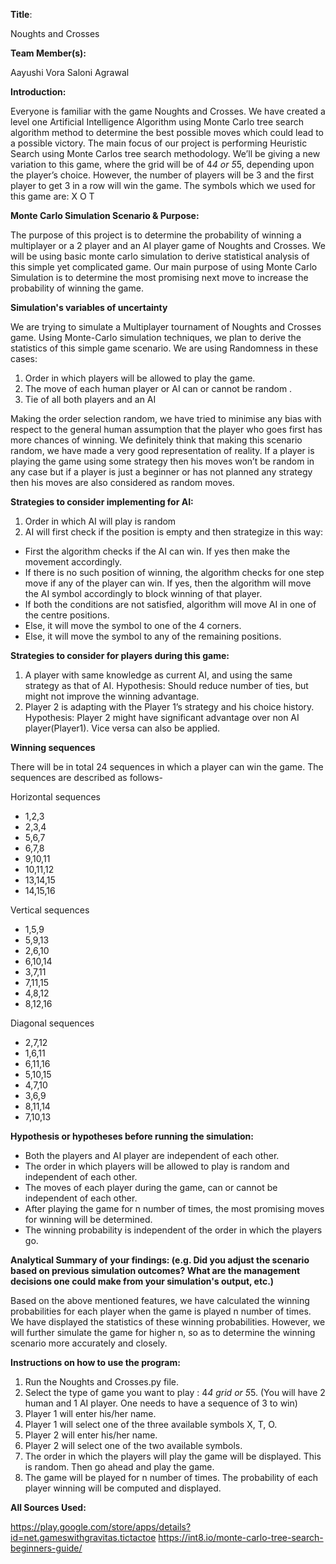 **Title**: 

Noughts and Crosses

**Team Member(s):**

Aayushi Vora
Saloni Agrawal

**Introduction:**

Everyone is familiar with the game Noughts and Crosses. We have created a level one Artificial Intelligence Algorithm using Monte Carlo tree search algorithm method to determine the best possible moves which could lead to a possible victory. The main focus of our project is performing Heuristic Search using Monte Carlos tree search methodology. We’ll be giving a new variation to this game, where the grid will be of 4*4 or 5*5, depending upon the player’s choice. However, the number of players will be 3 and the first player to get 3 in a row will win the game.
The symbols which we used for this game are:
X
O
T

****Monte Carlo Simulation Scenario & Purpose:****

The purpose of this project is to determine the probability of winning a multiplayer or a 2 player and an AI player game of Noughts and Crosses. We will be using basic monte carlo simulation to derive statistical analysis of this simple yet complicated game. Our main purpose of using Monte Carlo Simulation is to determine the most promising next move to increase the probability of winning the game.

****Simulation's variables of uncertainty****

We are trying to simulate a Multiplayer tournament of Noughts and Crosses game. Using Monte-Carlo simulation techniques, we plan to derive the statistics of this simple game scenario.
We are using Randomness in these cases:
1. Order in which players will be allowed to play the game.
2. The move of each human player or AI can or cannot be random .
3. Tie of all both players and an AI

Making the order selection random, we have tried to minimise any bias with respect to the general human assumption that the player who goes first has more chances of winning. We definitely think that making this scenario random, we have made a very good representation of reality.
If a player is playing the game using some strategy then his moves won’t be random in any case but if a player is just a beginner or has not planned any strategy then his moves are also considered as random moves. 

****Strategies to consider implementing for AI:****

1. Order in which AI will play is random
2. AI will first check if the position is empty and then strategize in this way:
- First the algorithm checks if the AI can win. If yes then make the movement accordingly.
- If there is no such position of winning, the algorithm checks for one step move if any of the player can win. If yes, then the algorithm will move the AI symbol accordingly to block winning of that player. 
- If both the conditions are not satisfied, algorithm will move AI in one of the centre positions.
- Else, it will move the symbol to one of the 4 corners.
- Else, it will move the symbol to any of the remaining positions.

****Strategies to consider for players during this game:****

1. A player with same knowledge as current AI, and using the same strategy as that of AI. 
Hypothesis: Should reduce number of ties, but might not improve the winning advantage.
2. Player 2 is adapting with the Player 1’s strategy and his choice history. 
Hypothesis: Player 2 might have significant advantage over non AI player(Player1). Vice versa can also be applied.

****Winning sequences****

There will be in total 24 sequences in which a player can win the game. The sequences are described as follows-

Horizontal sequences

- 1,2,3
- 2,3,4
- 5,6,7
- 6,7,8
- 9,10,11
- 10,11,12
- 13,14,15
- 14,15,16

Vertical sequences

- 1,5,9
- 5,9,13
- 2,6,10
- 6,10,14
- 3,7,11
- 7,11,15
- 4,8,12
- 8,12,16

Diagonal sequences

- 2,7,12
- 1,6,11
- 6,11,16
- 5,10,15
- 4,7,10
- 3,6,9
- 8,11,14
- 7,10,13

****Hypothesis or hypotheses before running the simulation:****

- Both the players and AI player are independent of each other.
- The order in which players will be allowed to play is random and independent of each other.
- The moves of each player during the game, can or cannot be independent of  each other.
- After playing the game for n number of times, the most promising moves for winning will be determined.
- The winning probability is independent of the order in which the players go. 

******Analytical Summary of your findings: (e.g. Did you adjust the scenario based on previous simulation outcomes? What are the management decisions one could make from your simulation's output, etc.)******

Based on the above mentioned features, we have calculated the winning probabilities for each player when the game is played n number of times. We have displayed the statistics of these winning probabilities.
However, we will further simulate the game for higher n, so as to determine the winning scenario more accurately and closely.

****Instructions on how to use the program:****

1. Run the Noughts and Crosses.py file. 
2. Select the type of game you want to play : 4*4 grid or 5*5. (You will have 2 human and 1 AI player. One needs to have a sequence of 3 to win)
3. Player 1 will enter his/her name.
4. Player 1 will select one of the three available symbols X, T, O.
5. Player 2 will enter his/her name.
6. Player 2 will select one of the two available symbols.
7. The order in which the players will play the game will be displayed. This is random. Then go ahead and play the game.
8. The game will be played for n number of times. The probability of each player winning will be computed and displayed.

****All Sources Used:****

https://play.google.com/store/apps/details?id=net.gameswithgravitas.tictactoe
https://int8.io/monte-carlo-tree-search-beginners-guide/


